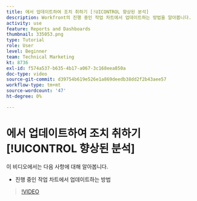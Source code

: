 ```yaml
---
title: 에서 업데이트하여 조치 취하기 [!UICONTROL 향상된 분석]
description: Workfront의 진행 중인 작업 차트에서 업데이트하는 방법을 알아봅니다.
activity: use
feature: Reports and Dashboards
thumbnail: 335053.png
type: Tutorial
role: User
level: Beginner
team: Technical Marketing
kt: 8736
exl-id: f574a537-b635-4b17-a067-3c168eea850a
doc-type: video
source-git-commit: d39754b619e526e1a869deedb38dd2f2b43aee57
workflow-type: tm+mt
source-wordcount: '47'
ht-degree: 0%

---
```


# 에서 업데이트하여 조치 취하기 [!UICONTROL 향상된 분석]

이 비디오에서는 다음 사항에 대해 알아봅니다.

* 진행 중인 작업 차트에서 업데이트하는 방법

>[!VIDEO](https://video.tv.adobe.com/v/335053/?quality=12)
